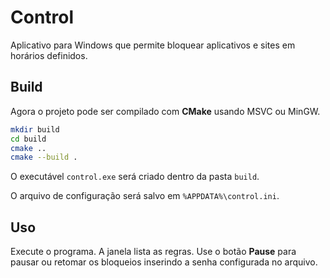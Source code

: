 # Control

Aplicativo para Windows que permite bloquear aplicativos e sites em horários definidos.

## Build

Agora o projeto pode ser compilado com **CMake** usando MSVC ou MinGW.

```bash
mkdir build
cd build
cmake ..
cmake --build .
```

O executável `control.exe` será criado dentro da pasta `build`.

O arquivo de configuração será salvo em `%APPDATA%\control.ini`.

## Uso

Execute o programa. A janela lista as regras. Use o botão **Pause** para pausar ou retomar os bloqueios inserindo a senha configurada no arquivo.

